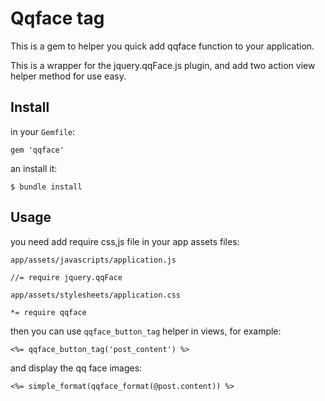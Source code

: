 # Qqface tag

This is a gem to helper you quick add qqface function to your application.

This is a wrapper for the jquery.qqFace.js plugin, and add two action view helper method for use easy.

## Install

in your `Gemfile`:

    gem 'qqface'

an install it:

    $ bundle install

## Usage

you need add require css,js file in your app assets files:

`app/assets/javascripts/application.js`

    //= require jquery.qqFace

`app/assets/stylesheets/application.css`

    *= require qqface

then you can use `qqface_button_tag` helper in views, for example:

    <%= qqface_button_tag('post_content') %>

and display the qq face images:

    <%= simple_format(qqface_format(@post.content)) %>